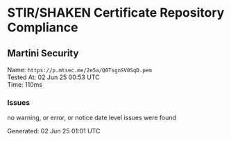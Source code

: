 # STIR/SHAKEN Certificate Repository Compliance

## Martini Security

Name: `https://p.mtsec.me/2e5a/Q0TsgnSV0SqD.pem`\
Tested At: 02 Jun 25 00:53 UTC\
Time: 110ms

### Issues

no warning, or error, or notice date level issues were found

Generated: 02 Jun 25 01:01 UTC
